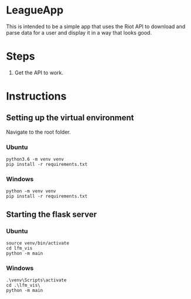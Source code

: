 # LeagueApp

This is intended to be a simple app that uses the Riot API
to download and parse data for a user and display it in a
way that looks good.

# Steps

1. Get the API to work.


# Instructions
## Setting up the virtual environment
Navigate to the root folder.

### Ubuntu
    python3.6 -m venv venv
    pip install -r requirements.txt
### Windows
    python -m venv venv
    pip install -r requirements.txt

## Starting the flask server

### Ubuntu
    source venv/bin/activate
    cd lfm_vis
    python -m main
    
### Windows
    .\venv\Scripts\activate
    cd .\lfm_vis\
    python -m main